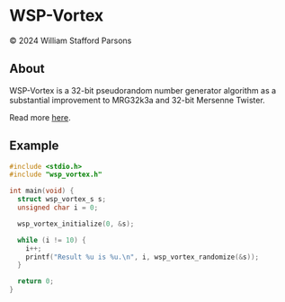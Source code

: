# WSP-Vortex
© 2024 William Stafford Parsons

## About
WSP-Vortex is a 32-bit pseudorandom number generator algorithm as a substantial improvement to MRG32k3a and 32-bit Mersenne Twister.

Read more [here](https://williamstaffordparsons.github.io/wsp-vortex/).

## Example
``` c
#include <stdio.h>
#include "wsp_vortex.h"

int main(void) {
  struct wsp_vortex_s s;
  unsigned char i = 0;

  wsp_vortex_initialize(0, &s);

  while (i != 10) {
    i++;
    printf("Result %u is %u.\n", i, wsp_vortex_randomize(&s));
  }

  return 0;
}
```
